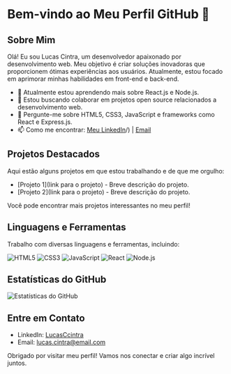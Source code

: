 # Bem-vindo ao Meu Perfil GitHub 👋

## Sobre Mim
Olá! Eu sou Lucas Cintra, um desenvolvedor apaixonado por desenvolvimento web. Meu objetivo é criar soluções inovadoras que proporcionem ótimas experiências aos usuários. Atualmente, estou focado em aprimorar minhas habilidades em front-end e back-end.

- 🌱 Atualmente estou aprendendo mais sobre React.js e Node.js.
- 👯 Estou buscando colaborar em projetos open source relacionados a desenvolvimento web.
- 💬 Pergunte-me sobre HTML5, CSS3, JavaScript e frameworks como React e Express.js.
- 📫 Como me encontrar: [Meu LinkedIn](https://www.linkedin.com/in/lucasccintra/)/) | [Email](mailto:lucascintra8@email.com)

## Projetos Destacados
Aqui estão alguns projetos em que estou trabalhando e de que me orgulho:

- [Projeto 1](link para o projeto) - Breve descrição do projeto.
- [Projeto 2](link para o projeto) - Breve descrição do projeto.

Você pode encontrar mais projetos interessantes no meu perfil!

## Linguagens e Ferramentas
Trabalho com diversas linguagens e ferramentas, incluindo:

![HTML5](https://img.shields.io/badge/-HTML5-E34F26?style=flat-square&logo=html5&logoColor=white)
![CSS3](https://img.shields.io/badge/-CSS3-1572B6?style=flat-square&logo=css3&logoColor=white)
![JavaScript](https://img.shields.io/badge/-JavaScript-F7DF1E?style=flat-square&logo=javascript&logoColor=black)
![React](https://img.shields.io/badge/-React-61DAFB?style=flat-square&logo=react&logoColor=black)
![Node.js](https://img.shields.io/badge/-Node.js-339933?style=flat-square&logo=node.js&logoColor=white)

## Estatísticas do GitHub
![Estatísticas do GitHub](https://github-readme-stats.vercel.app/api?username=seu_usuario&show_icons=true&hide_title=true&hide_border=true&count_private=true)

## Entre em Contato
- LinkedIn: [LucasCcintra](https://www.linkedin.com/in/lucasccintra/)
- Email: [lucas.cintra@email.com](mailto:lucasccintra8@email.com)

Obrigado por visitar meu perfil! Vamos nos conectar e criar algo incrível juntos.
